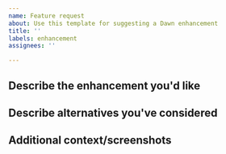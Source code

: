 ```yaml
---
name: Feature request
about: Use this template for suggesting a Dawn enhancement
title: ''
labels: enhancement
assignees: ''

---
```


## Describe the enhancement you'd like
<!-- A clear and concise description of what you want added to Dawn. Add any considered drawbacks. -->


## Describe alternatives you've considered
<!-- A clear and concise description of any alternative solutions or features you've considered. -->


## Additional context/screenshots
<!-- Maybe a screenshot or design? -->
